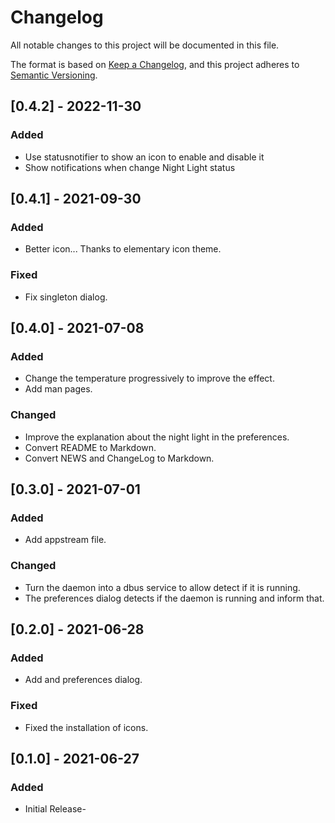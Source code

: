 # Changelog

All notable changes to this project will be documented in this file.

The format is based on [Keep a Changelog](https://keepachangelog.com/en/1.0.0/),
and this project adheres to [Semantic Versioning](https://semver.org/spec/v2.0.0.html).

## [0.4.2] - 2022-11-30

### Added

- Use statusnotifier to show an icon to enable and disable it
- Show notifications when change Night Light status

## [0.4.1] - 2021-09-30

### Added

- Better icon... Thanks to elementary icon theme.

### Fixed

- Fix singleton dialog.

## [0.4.0] - 2021-07-08

### Added

- Change the temperature progressively to improve the effect.
- Add man pages.

### Changed

- Improve the explanation about the night light in the preferences.
- Convert README to Markdown.
- Convert NEWS and ChangeLog to Markdown.

## [0.3.0] - 2021-07-01

### Added

- Add appstream file.

### Changed

- Turn the daemon into a dbus service to allow detect if it is running.
- The preferences dialog detects if the daemon is running and inform that.

## [0.2.0] - 2021-06-28

### Added

- Add and preferences dialog.

### Fixed

- Fixed the installation of icons.

## [0.1.0] - 2021-06-27

### Added

- Initial Release-

